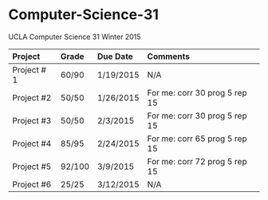 # Computer-Science-31
UCLA Computer Science 31 Winter 2015

| Project       | Grade         | Due Date  | Comments                      |
| :------------ |:--------------| :---------| :-----------------------------|
| Project # 1   | 60/90         | 1/19/2015 | N/A     |
| Project #2    | 50/50         | 1/26/2015 | For me: corr 30 prog 5 rep 15 |
| Project #3    | 50/50         | 2/3/2015  | For me: corr 30 prog 5 rep 15 |
| Project #4    | 85/95         | 2/24/2015 | For me: corr 65 prog 5 rep 15 |
| Project #5    | 92/100        | 3/9/2015  | For me: corr 72 prog 5 rep 15 |
| Project #6    | 25/25         | 3/12/2015 | N/A                           |
